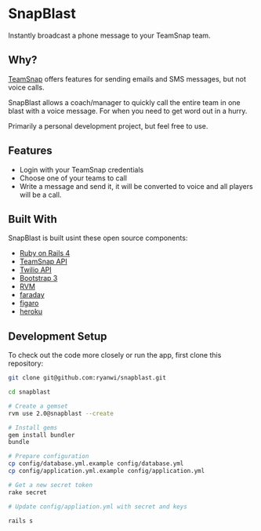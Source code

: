 # SnapBlast

Instantly broadcast a phone message to your TeamSnap team.

## Why?

[TeamSnap](http://www.teamsnap.com/) offers features for sending emails and SMS
messages, but not voice calls.

SnapBlast allows a coach/manager to quickly call the entire team in one blast
with a voice message.  For when you need to get word out in a hurry.

Primarily a personal development project, but feel free to use.

## Features

- Login with your TeamSnap credentials
- Choose one of your teams to call
- Write a message and send it, it will be converted to voice and all players will be a call.

## Built With

SnapBlast is built usint these open source components:

- [Ruby on Rails 4](https://github.com/rails/rails)
- [TeamSnap API](https://api.teamsnap.com/v2/)
- [Twilio API](https://www.twilio.com/)
- [Bootstrap 3](http://getbootstrap.com/)
- [RVM](http://rvm.io/)
- [faraday](https://github.com/lostisland/faraday)
- [figaro](https://github.com/laserlemon/figaro)
- [heroku](http://heroku.com)

## Development Setup

To check out the code more closely or run the app, first clone this repository:

```bash
git clone git@github.com:ryanwi/snapblast.git

cd snapblast

# Create a gemset
rvm use 2.0@snapblast --create

# Install gems
gem install bundler
bundle

# Prepare configuration
cp config/database.yml.example config/database.yml
cp config/application.yml.example config/application.yml

# Get a new secret token
rake secret

# Update config/appliation.yml with secret and keys

rails s
```


